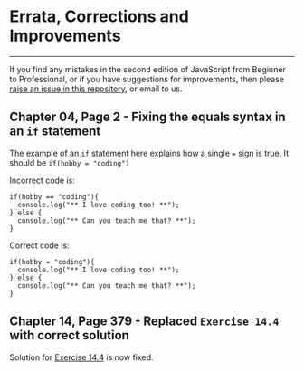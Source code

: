 # Errata, Corrections and Improvements
----------------------------------------------------
If you find any mistakes in the second edition of JavaScript from Beginner to Professional, or if you have suggestions for improvements, then please [raise an issue in this repository](https://github.com/PacktPublishing/JavaScript-from-Beginner-to-Professional/issues), or email to us.

## Chapter 04, Page 2 - Fixing the equals syntax in an `if` statement

The example of an `if` statement here explains how a single `=` sign is true. It should be `if(hobby = "coding")`

Incorrect code is:
```
if(hobby == "coding"){
  console.log("** I love coding too! **");
} else {
  console.log("** Can you teach me that? **");
}
```
Correct code is:
```
if(hobby = "coding"){
  console.log("** I love coding too! **");
} else {
  console.log("** Can you teach me that? **");
}
```

## Chapter 14, Page 379 - Replaced `Exercise 14.4` with correct solution
Solution for [Exercise 14.4](https://github.com/PacktPublishing/JavaScript-from-Beginner-to-Professional/blob/main/Chapter14/Exercise_14.4.html) is now fixed.
